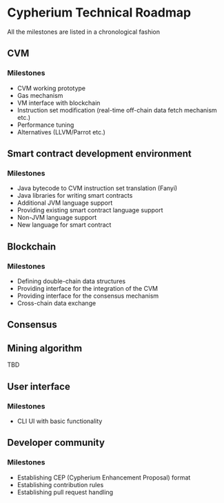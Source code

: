 # Cypherium Technical Roadmap 
All the milestones are listed in a chronological fashion

## CVM 
### Milestones
* CVM working prototype 
* Gas mechanism
* VM interface with blockchain
* Instruction set modification (real-time off-chain data fetch mechanism etc.)
* Performance tuning
* Alternatives (LLVM/Parrot etc.)

## Smart contract development environment 
### Milestones
* Java bytecode to CVM instruction set translation (Fanyi)
* Java libraries for writing smart contracts
* Additional JVM language support
* Providing existing smart contract language support
* Non-JVM language support
* New language for smart contract

## Blockchain 
### Milestones
* Defining double-chain data structures
* Providing interface for the integration of the CVM
* Providing interface for the consensus mechanism
* Cross-chain data exchange

## Consensus 

## Mining algorithm 
TBD

## User interface 
### Milestones
* CLI UI with basic functionality

## Developer community 
### Milestones
* Establishing CEP (Cypherium Enhancement Proposal) format
* Establishing contribution rules
* Establishing pull request handling 
